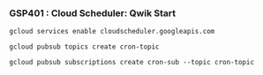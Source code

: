 ### GSP401 :  Cloud Scheduler: Qwik Start 


```
gcloud services enable cloudscheduler.googleapis.com

gcloud pubsub topics create cron-topic

gcloud pubsub subscriptions create cron-sub --topic cron-topic
```
